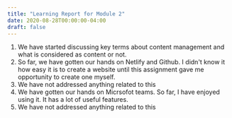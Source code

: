 ```yaml
---
title: "Learning Report for Module 2"
date: 2020-08-28T00:00:00-04:00
draft: false
---
```

1. We have started discussing key terms about content management and what is considered as content or not.  
2. So far, we have gotten our hands on Netlify and Github. I didn't know it how easy it is to create a website until this assignment gave me opportunity to create one myself. 
3. We have not addressed anything related to this 
4. We have gotten our hands on Micrsofot teams. So far, I have enjoyed using it. It has a lot of useful features.
5. We have not addressed anything related to this
